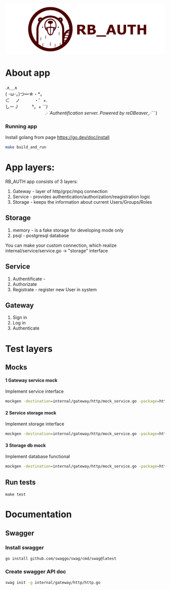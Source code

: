 ![RB_Auth](docs/img/rb_auth.jpg)


# About app

.∧＿∧\
( ･ω･｡)つ━☆・*。\
⊂　 ノ 　　　・゜+.\
しーＪ　　　°。+ *´¨)\
　　　　　　　　　.· ´Authentification server.
 Powered by reDBeaver¸.·*´¨) 



### Running app
Install golang from page https://go.dev/doc/install

```bash 
make build_and_run
```

# App layers:
RB_AUTH app consists of 3 layers:
1) Gateway - layer of http/grpc/mpq connection
2) Service - provides authentication/authorization/reagistration logic
3) Storage - keeps the information about current Users/Groups/Roles

## Storage
1) memory - is a fake storage for developing mode only
2) psql - postgresql database

You can make your custom connection, which realize internal/service/service.go -> "storage" interface

## Service 
1) Authentificate - 
2) Authorizate
3) Registrate - register new User in system

## Gateway 
1) Sign in
2) Log in
3) Authenticate

# Test layers

## Mocks

#### 1 Gateway service mock
Implement service interface

```bash 
mockgen -destination=internal/gateway/http/mock_service.go -package=http github.com/imirjar/rb-auth/internal/gateway/http Service
```

#### 2 Service storage mock
Implement storage interface

```bash 
mockgen -destination=internal/gateway/http/mock_service.go -package=http github.com/imirjar/rb-auth/internal/gateway/http Service
```

#### 3 Storage db mock
Implement database functional

```bash 
mockgen -destination=internal/gateway/http/mock_service.go -package=http github.com/imirjar/rb-auth/internal/gateway/http Service
```

##  Run tests
```
make test
```

# Documentation

## Swagger

### Install swagger
```bash
go install github.com/swaggo/swag/cmd/swag@latest 
```

### Create swagger API doc

```bash
swag init -g internal/gateway/http/http.go
```